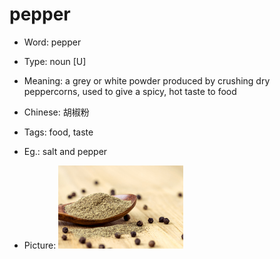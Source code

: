 # pepper

- Word: pepper

- Type: noun [U]
- Meaning: a grey or white powder produced by crushing dry peppercorns, used to give a spicy, hot taste to food
- Chinese: 胡椒粉
- Tags: food, taste
- Eg.: salt and pepper
- Picture: ![pepper](images/pepper.jpg)

